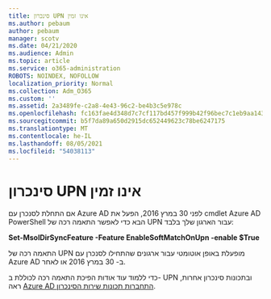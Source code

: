 ```yaml
---
title: סינכרון UPN אינו זמין
ms.author: pebaum
author: pebaum
manager: scotv
ms.date: 04/21/2020
ms.audience: Admin
ms.topic: article
ms.service: o365-administration
ROBOTS: NOINDEX, NOFOLLOW
localization_priority: Normal
ms.collection: Adm_O365
ms.custom: ''
ms.assetid: 2a3489fe-c2a8-4e43-96c2-be4b3c5e978c
ms.openlocfilehash: fc163fae4d348d7c7cf117bd457f999b42f96bec7c1eb9aa1435e346131d06de
ms.sourcegitcommit: b5f7da89a650d2915dc652449623c78be6247175
ms.translationtype: MT
ms.contentlocale: he-IL
ms.lasthandoff: 08/05/2021
ms.locfileid: "54038113"
---
```

# <a name="upn-sync-disabled"></a>סינכרון UPN אינו זמין

אם התחלת לסנכרן עם Azure AD לפני 30 במרץ 2016, הפעל את cmdlet Azure AD PowerShell הבא כדי לאפשר התאמה רכה של UPN עבור הארגון שלך בלבד:
  
 **Set-MsolDirSyncFeature -Feature EnableSoftMatchOnUpn -enable $True**
  
התאמה רכה של UPN מופעלת באופן אוטומטי עבור ארגונים שהתחילו לסנכרן עם Azure AD ב- 30 במרץ 2016 או לאחר.
  
כדי ללמוד עוד אודות הפיכת התאמה רכה לכוללת ב- UPN ובתכונות סינכרון אחרות, ראה [Azure AD התחברות תכונות שירות הסינכרון](https://docs.microsoft.com/azure/active-directory/connect/active-directory-aadconnectsyncservice-features).
  

